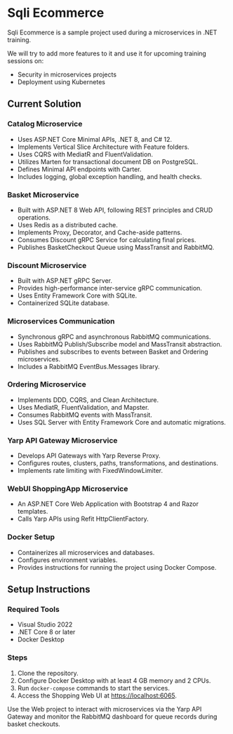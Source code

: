# Sqli Ecommerce

Sqli Ecommerce is a sample project used during a microservices in .NET training.

We will try to add more features to it and use it for upcoming training sessions on:
- Security in microservices projects
- Deployment using Kubernetes

## Current Solution

### Catalog Microservice

- Uses ASP.NET Core Minimal APIs, .NET 8, and C# 12.
- Implements Vertical Slice Architecture with Feature folders.
- Uses CQRS with MediatR and FluentValidation.
- Utilizes Marten for transactional document DB on PostgreSQL.
- Defines Minimal API endpoints with Carter.
- Includes logging, global exception handling, and health checks.

### Basket Microservice

- Built with ASP.NET 8 Web API, following REST principles and CRUD operations.
- Uses Redis as a distributed cache.
- Implements Proxy, Decorator, and Cache-aside patterns.
- Consumes Discount gRPC Service for calculating final prices.
- Publishes BasketCheckout Queue using MassTransit and RabbitMQ.

### Discount Microservice

- Built with ASP.NET gRPC Server.
- Provides high-performance inter-service gRPC communication.
- Uses Entity Framework Core with SQLite.
- Containerized SQLite database.

### Microservices Communication

- Synchronous gRPC and asynchronous RabbitMQ communications.
- Uses RabbitMQ Publish/Subscribe model and MassTransit abstraction.
- Publishes and subscribes to events between Basket and Ordering microservices.
- Includes a RabbitMQ EventBus.Messages library.

### Ordering Microservice

- Implements DDD, CQRS, and Clean Architecture.
- Uses MediatR, FluentValidation, and Mapster.
- Consumes RabbitMQ events with MassTransit.
- Uses SQL Server with Entity Framework Core and automatic migrations.

### Yarp API Gateway Microservice

- Develops API Gateways with Yarp Reverse Proxy.
- Configures routes, clusters, paths, transformations, and destinations.
- Implements rate limiting with FixedWindowLimiter.

### WebUI ShoppingApp Microservice

- An ASP.NET Core Web Application with Bootstrap 4 and Razor templates.
- Calls Yarp APIs using Refit HttpClientFactory.

### Docker Setup

- Containerizes all microservices and databases.
- Configures environment variables.
- Provides instructions for running the project using Docker Compose.

## Setup Instructions

### Required Tools

- Visual Studio 2022
- .NET Core 8 or later
- Docker Desktop

### Steps

1. Clone the repository.
2. Configure Docker Desktop with at least 4 GB memory and 2 CPUs.
3. Run `docker-compose` commands to start the services.
4. Access the Shopping Web UI at [https://localhost:6065](https://localhost:6065).

Use the Web project to interact with microservices via the Yarp API Gateway and monitor the RabbitMQ dashboard for queue records during basket checkouts.
